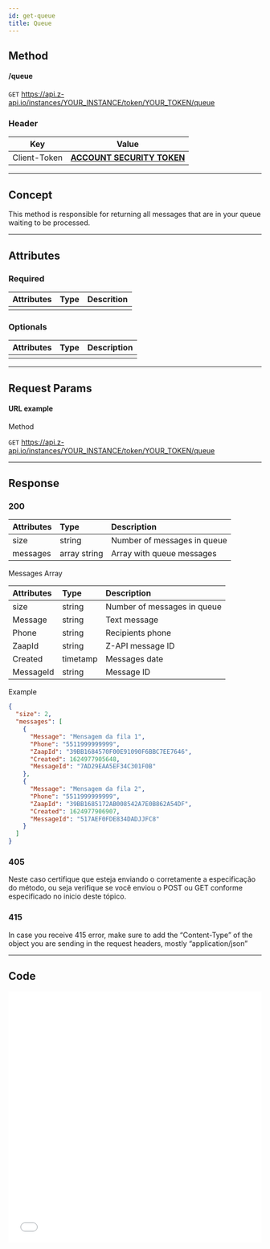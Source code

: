 ```yaml
---
id: get-queue
title: Queue 
---
```


## Method

#### /queue

`GET` https://api.z-api.io/instances/YOUR_INSTANCE/token/YOUR_TOKEN/queue

### Header

|      Key       |            Value            |
| :------------: |     :-----------------:     |
|  Client-Token  | **[ACCOUNT SECURITY TOKEN](../security/client-token)** |

---

## Concept

This method is responsible for returning all messages that are in your queue waiting to be processed. 

---

## Attributes 

### Required 

| Attributes | Type | Descrition |
| :-------- | :--: | :-------- |
|           |      |           |

### Optionals 

| Attributes | Type | Description |
| :-------- | :--: | :-------- |
|           |      |           |

---

## Request Params

#### URL example 

Method 

`GET` https://api.z-api.io/instances/YOUR_INSTANCE/token/YOUR_TOKEN/queue

---

## Response

### 200

| Attributes | Type         | Description                       |
| :-------- | :----------- | :------------------------------ |
| size      | string       | Number of messages in queue    |
| messages  | array string | Array with queue messages|

Messages Array 

| Attributes | Type     | Description                   |
| :-------- | :------- | :-------------------------- |
| size      | string   | Number of messages in queue |
| Message   | string   | Text message                |
| Phone     | string   | Recipients phone            |
| ZaapId    | string   | Z-API message ID            |
| Created   | timetamp | Messages date               |
| MessageId | string   | Message ID                  |

Example 

```json
{
  "size": 2,
  "messages": [
    {
      "Message": "Mensagem da fila 1",
      "Phone": "5511999999999",
      "ZaapId": "39BB1684570F00E91090F6BBC7EE7646",
      "Created": 1624977905648,
      "MessageId": "7AD29EAA5EF34C301F0B"
    },
    {
      "Message": "Mensagem da fila 2",
      "Phone": "5511999999999",
      "ZaapId": "39BB1685172AB008542A7E0B862A54DF",
      "Created": 1624977906907,
      "MessageId": "517AEF0FDE834DADJJFC8"
    }
  ]
}
```

### 405

Neste caso certifique que esteja enviando o corretamente a especificação do método, ou seja verifique se você enviou o POST ou GET conforme especificado no inicio deste tópico.

### 415

In case you receive 415 error, make sure to add the “Content-Type” of the object you are sending in the request headers, mostly “application/json”

---

## Code

<iframe src="//api.apiembed.com/?source=https://raw.githubusercontent.com/Z-API/z-api-docs/main/json-examples/get-queue.json&targets=all" frameborder="0" scrolling="no" width="100%" height="500px" seamless></iframe>
